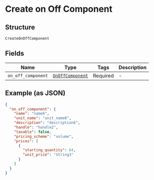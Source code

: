 
# Create on Off Component

## Structure

`CreateOnOffComponent`

## Fields

| Name | Type | Tags | Description |
|  --- | --- | --- | --- |
| `on_off_component` | [`OnOffComponent`](../../doc/models/on-off-component.md) | Required | - |

## Example (as JSON)

```json
{
  "on_off_component": {
    "name": "name6",
    "unit_name": "unit_name8",
    "description": "description6",
    "handle": "handle2",
    "taxable": false,
    "pricing_scheme": "volume",
    "prices": [
      {
        "starting_quantity": 64,
        "unit_price": "String3"
      }
    ]
  }
}
```

